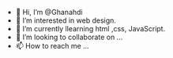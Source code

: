 - 👋 Hi, I’m @Ghanahdi
- 👀 I’m interested in web design.
- 🌱 I’m currently llearning html ,css, JavaScript.
- 💞️ I’m looking to collaborate on ...
- 📫 How to reach me ...

<!---
Ghanahdi/Ghanahdi is a ✨ special ✨ repository because its `README.md` (this file) appears on your GitHub profile.
You can click the Preview link to take a look at your changes.
--->
